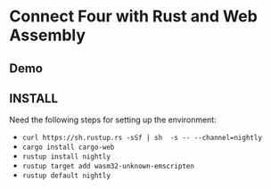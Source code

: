# Connect Four with Rust and Web Assembly

## Demo




## INSTALL

Need the following steps for setting up the environment:

* `curl https://sh.rustup.rs -sSf | sh  -s -- --channel=nightly`
* `cargo install cargo-web`
* `rustup install nightly`
* `rustup target add wasm32-unknown-emscripten`
* `rustup default nightly`
